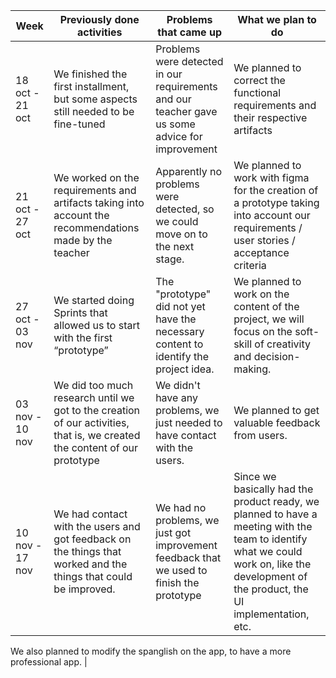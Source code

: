 | **Week** | **Previously done activities** | **Problems that came up** | **What we plan to do** |
|----------|--------------------------------|---------------------------|------------------------|
| 18 oct - 21 oct | We finished the first installment, but some aspects still needed to be fine-tuned | Problems were detected in our requirements and our teacher gave us some advice for improvement | We planned to correct the functional requirements and their respective artifacts |
| 21 oct - 27 oct | We worked on the requirements and artifacts taking into account the recommendations made by the teacher | Apparently no problems were detected, so we could move on to the next stage. | We planned to work with figma for the creation of a prototype taking into account our requirements / user stories / acceptance criteria |
| 27 oct - 03 nov | We started doing Sprints that allowed us to start with the first “prototype” | The "prototype" did not yet have the necessary content to identify the project idea. | We planned to work on the content of the project, we will focus on the soft-skill of creativity and decision-making. |
| 03 nov - 10 nov | We did too much research until we got to the creation of our activities, that is, we created the content of our prototype | We didn't have any problems, we just needed to have contact with the users. | We planned to get valuable feedback from users.|
| 10 nov - 17 nov | We had contact with the users and got feedback on the things that worked and the things that could be improved. | We had no problems, we just got improvement feedback that we used to finish the prototype | Since we basically had the product ready, we planned to have a meeting with the team to identify what we could work on, like the development of the product, the UI implementation, etc.
We also planned to modify the spanglish on the app, to have a more professional app.
|

